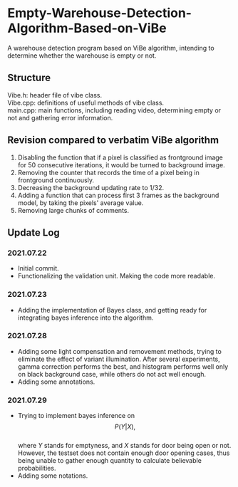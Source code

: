 # Empty-Warehouse-Detection-Algorithm-Based-on-ViBe
  
A warehouse detection program based on ViBe algorithm, intending to determine whether the warehouse is empty or not.  

## Structure

Vibe.h: header file of vibe class.  
Vibe.cpp: definitions of useful methods of vibe class.  
main.cpp: main functions, including reading video, determining empty or not and gathering error information.  

## Revision compared to verbatim ViBe algorithm

1. Disabling the function that if a pixel is classified as frontground image for 50 consecutive iterations, it would be turned to background image.
2. Removing the counter that records the time of a pixel being in frontground continuously.
3. Decreasing the background updating rate to 1/32.
4. Adding a function that can process first 3 frames as the background model, by taking the pixels' average value.
5. Removing large chunks of comments.

## Update Log
### 2021.07.22
* Initial commit.
* Functionalizing the validation unit. Making the code more readable.

### 2021.07.23
* Adding the implementation of Bayes class, and getting ready for integrating bayes inference into the algorithm.

### 2021.07.28
* Adding some light compensation and removement methods, trying to eliminate the effect of variant illumination. After several experiments, gamma correction performs the best, and histogram performs well only on black background case, while others do not act well enough.
* Adding some annotations.

### 2021.07.29
* Trying to implement bayes inference on  
$$P(Y|X),$$  
where $Y$ stands for emptyness, and $X$ stands for door being open or not. However, the testset does not contain enough door opening cases, thus being unable to gather enough quantity to calculate believable probabilities.
* Adding some notations.

